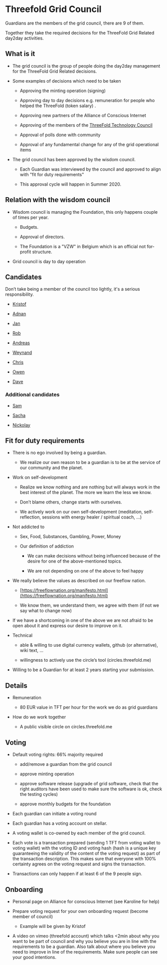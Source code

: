 # Threefold Grid Council

Guardians are the members of the grid council, there are 9 of them.

Together they take the required decisions for the ThreeFold Grid Related day2day activities.

## What is it

* The grid council is the group of people doing the day2day management for the ThreeFold Grid Related decisions.

* Some examples of decisions which need to be taken

    * Approving the minting operation (signing)

    * Approving day to day decisions e.g. remuneration for people who helped the ThreeFold (token salary) .

    * Approving new partners of the Alliance of Conscious Internet

    * Approving of the members of the [ThreeFold Technology Council](https://docs.google.com/document/d/1o8cXyYyWS-9IJmUsWey2RpuDC4n57F9yPa1oP7nO-6Y/edit#)

    * Approval of polls done with community

    * Approval of any fundamental change for any of the grid operational items

* The grid council has been approved by the wisdom council.

    * Each Guardian was interviewed by the council and approved to align with 
"fit for duty requirements"

    * This approval cycle will happen in Summer 2020.

## Relation with the wisdom council

* Wisdom council is managing the Foundation, this only happens couple of times per year.

    * Budgets.

    * Approval of directors.

    * The Foundation is a "VZW" in Belgium which is an official not for-profit structure.

* Grid council is day to day operation

## Candidates 

Don’t take being a member of the council too lightly, it's a serious responsibility.

* [Kristof](kristof.md)

* [Adnan](adnan_fatayerji.md)

* [Jan](jan_de_landtsheer.md)

* [Rob](rob_van_mieghem.md)

* [Andreas](andreas_hartl.md)

* [Weynand](weynand.md)

* [Chris](chris_hutton.md)

* [Owen](owen_kemp.md)

* [Dave](dave_debelder.md)

### Additional candidates

* [Sam](sam_taggart.md)

* [Sacha](sacha_obeegadoo.md)

* [Nickolay](nickolay_babenko.md)

## Fit for duty requirements

* There is no ego involved by being a guardian.

    * We realize our own reason to be a guardian is to be at the service of our community and the planet.

* Work on self-development

    * Realize we know nothing and are nothing but will always work in the best interest of the planet. The more we learn the less we know. 

    * Don’t blame others, change starts with ourselves.

    * We actively work on our own self-development (meditation, self-reflection, sessions with energy healer / spiritual coach, …)

* Not addicted to 

    * Sex, Food, Substances, Gambling, Power, Money

    * Our definition of addiction

        * We can make decisions without being influenced because of the desire for one of the above-mentioned topics.

        * We are not depending on one of the above to feel happy

* We really believe the values as described on our freeflow nation.

    * [https://freeflownation.org/manifesto.html](https://freeflownation.org/manifesto.html)

    * We know them, we understand them, we agree with them 
(if not we say what to change now)

* If we have a shortcoming in one of the above we are not afraid to be open about it and express our desire to improve on it.

* Technical

    * able & willing to use digital currency wallets, github (or alternative), wiki text, …

    * willingness to actively use the circle’s tool (circles.threefold.me)

* Willing to be a Guardian for at least 2 years starting your submission.

## Details

* Remuneration

    * 80 EUR value in TFT per hour for the work we do as grid guardians

* How do we work together

    * A public visible circle on circles.threefold.me

## Voting

* Default voting rights: 66% majority required

    * add/remove a guardian from the grid council

    * approve minting operation

    * approve software release (upgrade of grid software, check that the right auditors have been used to make sure the software is ok, check the testing cycles)

    * approve monthly budgets for the foundation

* Each guardian can initiate a voting round

* Each guardian has a voting account on stellar.

* A voting wallet is co-owned by each member of the grid council.

* Each vote is a transaction prepared (sending 1 TFT from voting wallet to voting wallet) with the voting ID and voting hash (hash is a unique key guaranteeing the validity of the content of the voting request) as part of the transaction description. This makes sure that everyone with 100% certainty agrees on the voting request and signs the transaction.

* Transactions can only happen if at least 6 of the 9 people sign.

## Onboarding

* Personal page on Alliance for conscious Internet (see Karoline for help)

* Prepare voting request for your own onboarding request (become member of council)

    * Example will be given by Kristof

* A video on vimeo (threefold account) which talks <2min about why you want to be part of council and why you believe you are in line with the requirements to be a guardian. Also talk about where you believe you need to improve in line of the requirements. Make sure people can see your good intentions.


